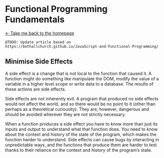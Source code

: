 # Functional Programming Fundamentals

[← Take me back to the homepage](/README.md)

```
@TODO: Update article based on https://bethallchurch.github.io/JavaScript-and-Functional-Programming/
```

## Minimise Side Effects

A side effect is a change that is not local to the function that caused it. A function might do something like manipulate the DOM, modify the value of a variable in a higher level scope or write data to a database. The results of these actions are side effects.

Side effects are not inherently evil. A program that produced no side effects would not affect the world, and so there would be no point to it (other than perhaps as a theoretical curiousity). They are, however, dangerous and should be avoided wherever they are not strictly necessary.

When a function produces a side effect you have to know more than just its inputs and output to understand what that function does. You need to know about the context and history of the state of the program, which makes the function harder to understand. Side effects can cause bugs by interacting in unpredictable ways, and the functions that produce them are harder to test thanks to their reliance on the context and history of the program’s state.
